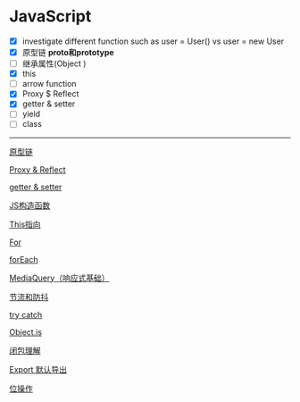 # JavaScript

- [x]  investigate different function such as  user = User() vs user = new User
- [x]  原型链 **proto和prototype**
- [ ]  继承属性(Object )
- [x]  this
- [ ]  arrow function
- [x]  Proxy $ Reflect
- [x]  getter & setter
- [ ]  yield
- [ ]  class

---

[原型链](JavaScript/%E5%8E%9F%E5%9E%8B%E9%93%BE.md)

[Proxy & Reflect ](JavaScript/Proxy%20&%20Reflect.md)

[getter & setter](JavaScript/getter%20&%20setter.md)

[JS构造函数](JavaScript/JS%E6%9E%84%E9%80%A0%E5%87%BD%E6%95%B0.md)

[This指向](JavaScript/This%E6%8C%87%E5%90%91.md)

[For ](JavaScript/For.md)

[forEach](JavaScript/forEach.md)

[MediaQuery（响应式基础）](JavaScript/MediaQuery%EF%BC%88%E5%93%8D%E5%BA%94%E5%BC%8F%E5%9F%BA%E7%A1%80%EF%BC%89.md)

[节流和防抖](JavaScript/%E8%8A%82%E6%B5%81%E5%92%8C%E9%98%B2%E6%8A%96.md)

[try catch](JavaScript/try%20catch.md)

[Object.is](JavaScript/Object%20is.md)

[闭包理解](JavaScript/%E9%97%AD%E5%8C%85%E7%90%86%E8%A7%A3.md)

[Export 默认导出](JavaScript/Export%20%E9%BB%98%E8%AE%A4%E5%AF%BC%E5%87%BA.md)

[位操作](JavaScript/%E4%BD%8D%E6%93%8D%E4%BD%9C.md)